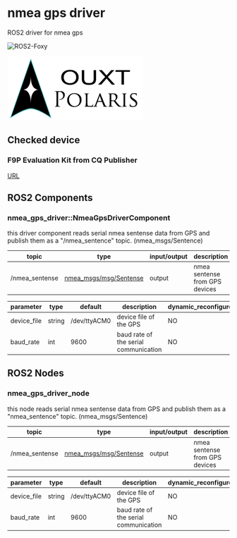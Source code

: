 # nmea gps driver

ROS2 driver for nmea gps 

![ROS2-Foxy](https://github.com/OUXT-Polaris/nmea_gps_driver/workflows/ROS2-Foxy/badge.svg)

![Developed By OUXT Polaris](image/logo.png "Logo")

## Checked device

### F9P Evaluation Kit from CQ Publisher
[URL](https://shop.cqpub.co.jp/hanbai/books/I/I000316.htm)


## ROS2 Components  

### nmea_gps_driver::NmeaGpsDriverComponent  

this driver component reads serial nmea sentense data from GPS and publish them as a "/nmea_sentence" topic. (nmea_msgs/Sentence)

| topic | type | input/output | description |
| ---- | ---- | ---- | ---- |
| /nmea_sentense | [nmea_msgs/msg/Sentense](https://github.com/ros-drivers/nmea_msgs/blob/ros2/msg/Sentence.msg) | output | nmea sentense from GPS devices |

| parameter | type | default | description | dynamic_reconfigure |
| ---- | ---- | ---- | ---- | ---- |
| device_file | string | /dev/ttyACM0 | device file of the GPS | NO |
| baud_rate | int | 9600 | baud rate of the serial communication | NO |

## ROS2 Nodes  

### nmea_gps_driver_node  

this node reads serial nmea sentense data from GPS and publish them as a "nmea_sentence" topic. (nmea_msgs/Sentence)

| topic | type | input/output | description |
| ---- | ---- | ---- | ---- |
| /nmea_sentense | [nmea_msgs/msg/Sentense](https://github.com/ros-drivers/nmea_msgs/blob/ros2/msg/Sentence.msg) | output | nmea sentense from GPS devices |

| parameter | type | default | description | dynamic_reconfigure |
| ---- | ---- | ---- | ---- | ---- |
| device_file | string | /dev/ttyACM0 | device file of the GPS | NO |
| baud_rate | int | 9600 | baud rate of the serial communication | NO |
